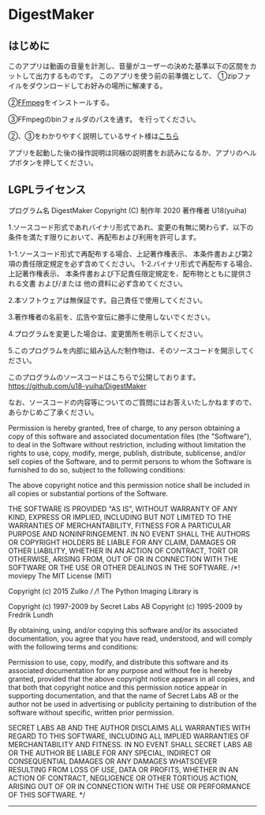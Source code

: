 # DigestMaker
## はじめに
このアプリは動画の音量を計測し、音量がユーザーの決めた基準以下の区間をカットして出力するものです。
このアプリを使う前の前準備として、
➀zipファイルをダウンロードしてお好みの場所に解凍する。

②[FFmpeg](https://ffmpeg.org/)をインストールする。

③FFmpegのbinフォルダのパスを通す。
を行ってください。

②、③をわかりやすく説明しているサイト様は[こちら](https://fukatsu.tech/windows-ffmpeg)

アプリを起動した後の操作説明は同梱の説明書をお読みになるか、アプリのヘルプボタンを押してください。


LGPLライセンス
------
プログラム名
DigestMaker
Copyright (C) 制作年 2020 著作権者 U18(yuiha)

1.ソースコード形式であれバイナリ形式であれ、変更の有無に関わらず、以下の条件を満たす限りにおいて、再配布および利用を許可します。

1-1.ソースコード形式で再配布する場合、上記著作権表示、 本条件書および第2項の責任限定規定を必ず含めてください。
1-2.バイナリ形式で再配布する場合、上記著作権表示、 本条件書および下記責任限定規定を、配布物とともに提供される文書 および/または 他の資料に必ず含めてください。

2.本ソフトウェアは無保証です。自己責任で使用してください。

3.著作権者の名前を、広告や宣伝に勝手に使用しないでください。

4.プログラムを変更した場合は、変更箇所を明示してください。

5.このプログラムを内部に組み込んだ制作物は、そのソースコードを開示してください。

このプログラムのソースコードはこちらで公開しております。
https://github.com/u18-yuiha/DigestMaker

なお、ソースコードの内容等についてのご質問にはお答えいたしかねますので、あらかじめご了承ください。

Permission is hereby granted, free of charge, to any person obtaining
a copy of this software and associated documentation files (the
"Software"), to deal in the Software without restriction, including
without limitation the rights to use, copy, modify, merge, publish,
distribute, sublicense, and/or sell copies of the Software, and to
permit persons to whom the Software is furnished to do so, subject to
the following conditions:

The above copyright notice and this permission notice shall be
included in all copies or substantial portions of the Software.

THE SOFTWARE IS PROVIDED "AS IS", WITHOUT WARRANTY OF ANY KIND,
EXPRESS OR IMPLIED, INCLUDING BUT NOT LIMITED TO THE WARRANTIES OF
MERCHANTABILITY, FITNESS FOR A PARTICULAR PURPOSE AND
NONINFRINGEMENT. IN NO EVENT SHALL THE AUTHORS OR COPYRIGHT HOLDERS BE
LIABLE FOR ANY CLAIM, DAMAGES OR OTHER LIABILITY, WHETHER IN AN ACTION
OF CONTRACT, TORT OR OTHERWISE, ARISING FROM, OUT OF OR IN CONNECTION
WITH THE SOFTWARE OR THE USE OR OTHER DEALINGS IN THE SOFTWARE.
/*!
moviepy
The MIT License (MIT)

Copyright (c) 2015 Zulko
*/
/*!
The Python Imaging Library is

Copyright (c) 1997-2009 by Secret Labs AB
Copyright (c) 1995-2009 by Fredrik Lundh

By obtaining, using, and/or copying this software and/or its
associated documentation, you agree that you have read, understood,
and will comply with the following terms and conditions:

Permission to use, copy, modify, and distribute this software and its
associated documentation for any purpose and without fee is hereby
granted, provided that the above copyright notice appears in all
copies, and that both that copyright notice and this permission notice
appear in supporting documentation, and that the name of Secret Labs
AB or the author not be used in advertising or publicity pertaining to
distribution of the software without specific, written prior
permission.

SECRET LABS AB AND THE AUTHOR DISCLAIMS ALL WARRANTIES WITH REGARD TO
THIS SOFTWARE, INCLUDING ALL IMPLIED WARRANTIES OF MERCHANTABILITY AND
FITNESS.  IN NO EVENT SHALL SECRET LABS AB OR THE AUTHOR BE LIABLE FOR
ANY SPECIAL, INDIRECT OR CONSEQUENTIAL DAMAGES OR ANY DAMAGES
WHATSOEVER RESULTING FROM LOSS OF USE, DATA OR PROFITS, WHETHER IN AN
ACTION OF CONTRACT, NEGLIGENCE OR OTHER TORTIOUS ACTION, ARISING OUT
OF OR IN CONNECTION WITH THE USE OR PERFORMANCE OF THIS SOFTWARE.
*/


-------
